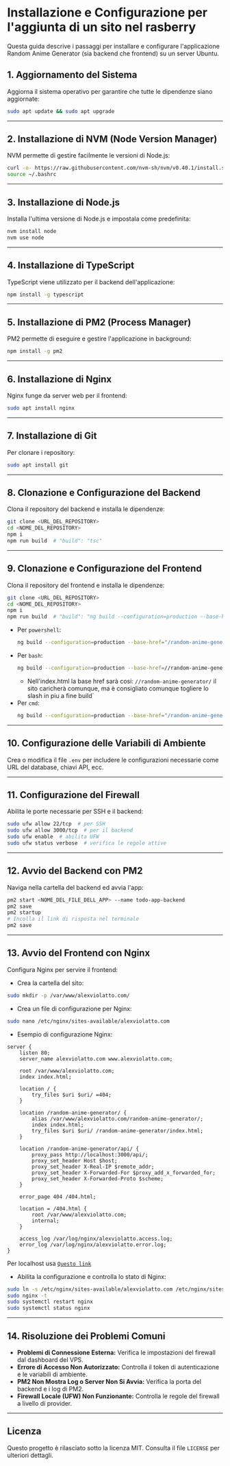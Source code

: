 
# Installazione e Configurazione per l'aggiunta di un sito nel rasberry

Questa guida descrive i passaggi per installare e configurare l'applicazione Random Anime Generator (sia backend che frontend) su un server Ubuntu.

## 1. Aggiornamento del Sistema
Aggiorna il sistema operativo per garantire che tutte le dipendenze siano aggiornate:

```bash
sudo apt update && sudo apt upgrade
```

---

## 2. Installazione di NVM (Node Version Manager)
NVM permette di gestire facilmente le versioni di Node.js:

```bash
curl -o- https://raw.githubusercontent.com/nvm-sh/nvm/v0.40.1/install.sh | bash
source ~/.bashrc
```

---

## 3. Installazione di Node.js
Installa l'ultima versione di Node.js e impostala come predefinita:

```bash
nvm install node
nvm use node
```

---

## 4. Installazione di TypeScript
TypeScript viene utilizzato per il backend dell'applicazione:

```bash
npm install -g typescript
```

---

## 5. Installazione di PM2 (Process Manager)
PM2 permette di eseguire e gestire l'applicazione in background:

```bash
npm install -g pm2
```

---

## 6. Installazione di Nginx
Nginx funge da server web per il frontend:

```bash
sudo apt install nginx
```

---

## 7. Installazione di Git
Per clonare i repository:

```bash
sudo apt install git
```

---

## 8. Clonazione e Configurazione del Backend
Clona il repository del backend e installa le dipendenze:

```bash
git clone <URL_DEL_REPOSITORY>
cd <NOME_DEL_REPOSITORY>
npm i
npm run build  # "build": "tsc"
```

---

## 9. Clonazione e Configurazione del Frontend
Clona il repository del frontend e installa le dipendenze:

```bash
git clone <URL_DEL_REPOSITORY>
cd <NOME_DEL_REPOSITORY>
npm i
npm run build  # "build": "ng build --configuration=production --base-href="/random-anime-generator/"
```

- Per `powershell`: 
  ```bash
  ng build --configuration=production --base-href="/random-anime-generator/"
  ```
- Per `bash`: 
  ```bash
  ng build --configuration=production --base-href=//random-anime-generator/
  ```
  - Nell'index.html la base href sarà cosi: `//random-anime-generator/` il sito caricherà comunque, ma è consigliato comunque togliere lo slash in piu a fine build`
- Per `cmd`: 
  ```bash
  ng build --configuration=production --base-href="/random-anime-generator/"
  ```

---

## 10. Configurazione delle Variabili di Ambiente
Crea o modifica il file `.env` per includere le configurazioni necessarie come URL del database, chiavi API, ecc.

---

## 11. Configurazione del Firewall
Abilita le porte necessarie per SSH e il backend:

```bash
sudo ufw allow 22/tcp  # per SSH
sudo ufw allow 3000/tcp  # per il backend
sudo ufw enable  # abilita UFW
sudo ufw status verbose  # verifica le regole attive
```

---

## 12. Avvio del Backend con PM2
Naviga nella cartella del backend ed avvia l'app:

```bash
pm2 start <NOME_DEL_FILE_DELL_APP> --name todo-app-backend
pm2 save
pm2 startup
# Incolla il link di risposta nel terminale
pm2 save
```

---

## 13. Avvio del Frontend con Nginx
Configura Nginx per servire il frontend:

- Crea la cartella del sito:

```bash
sudo mkdir -p /var/www/alexviolatto.com/
```

- Crea un file di configurazione per Nginx:

```bash
sudo nano /etc/nginx/sites-available/alexviolatto.com
```

- Esempio di configurazione Nginx:

```nginx
server {
    listen 80;
    server_name alexviolatto.com www.alexviolatto.com;

    root /var/www/alexviolatto.com;
    index index.html;

    location / {
        try_files $uri $uri/ =404;
    }

    location /random-anime-generator/ {
        alias /var/www/alexviolatto.com/random-anime-generator/;
        index index.html;
        try_files $uri $uri/ /random-anime-generator/index.html;
    }

    location /random-anime-generator/api/ {
        proxy_pass http://localhost:3000/api/;
        proxy_set_header Host $host;
        proxy_set_header X-Real-IP $remote_addr;
        proxy_set_header X-Forwarded-For $proxy_add_x_forwarded_for;
        proxy_set_header X-Forwarded-Proto $scheme;
    }

    error_page 404 /404.html;

    location = /404.html {
        root /var/www/alexviolatto.com;
        internal;
    }

    access_log /var/log/nginx/alexviolatto.access.log;
    error_log /var/log/nginx/alexviolatto.error.log;
}
```
Per localhost usa [`Questo link`](https://stackoverflow.com/questions/11061788/correct-configuration-for-nginx-to-localhost)

- Abilita la configurazione e controlla lo stato di Nginx:

```bash
sudo ln -s /etc/nginx/sites-available/alexviolatto.com /etc/nginx/sites-enabled/
sudo nginx -t
sudo systemctl restart nginx
sudo systemctl status nginx
```

---

## 14. Risoluzione dei Problemi Comuni
- **Problemi di Connessione Esterna:** Verifica le impostazioni del firewall dal dashboard del VPS.
- **Errore di Accesso Non Autorizzato:** Controlla il token di autenticazione e le variabili di ambiente.
- **PM2 Non Mostra Log o Server Non Si Avvia:** Verifica la porta del backend e i log di PM2.
- **Firewall Locale (UFW) Non Funzionante:** Controlla le regole del firewall a livello di provider.

---

## Licenza
Questo progetto è rilasciato sotto la licenza MIT. Consulta il file `LICENSE` per ulteriori dettagli.
